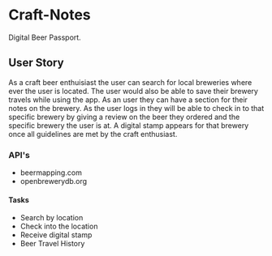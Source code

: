 # Craft-Notes
Digital Beer Passport.

## User Story
As a craft beer enthuisiast the user can search for local breweries where ever the user is located. The user would also be able to save their brewery travels while using the app.
As an user they can have a section for their notes on the brewery.
As the user logs in they will be able to check in to that specific brewery by giving a review on the beer they ordered and the specific brewery the user is at.
A digital stamp appears for that brewery once all guidelines are met by the craft enthusiast.

### API's

- beermapping.com
- openbrewerydb.org

#### Tasks

- Search by location
- Check into the location
- Receive digital stamp
- Beer Travel History
